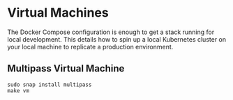 # Virtual Machines

The Docker Compose configuration is enough to get a stack running for local development. This details how to spin up a
local Kubernetes cluster on your local machine to replicate a production environment.

## Multipass Virtual Machine

```shell
sudo snap install multipass
make vm
```
